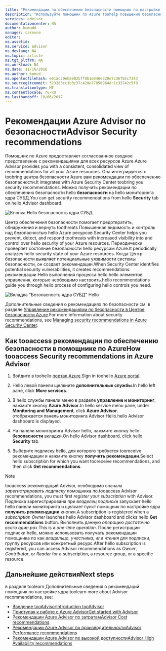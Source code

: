 ```yaml
---
title: "Рекомендации по обеспечению безопасности помощник по настройке ядра aaaAzure | Документы Microsoft"
description: "Используйте помощник по Azure toohelp повышения безопасности hello развертываний Azure."
services: advisor
documentationcenter: NA
author: kumudd
manager: carmonm
editor: 
ms.assetid: 
ms.service: advisor
ms.devlang: NA
ms.topic: article
ms.tgt_pltfrm: NA
ms.workload: NA
ms.date: 11/16/2016
ms.author: kumud
ms.openlocfilehash: e01ac29eb6e02bff0b1e846e320e7c36f85c7343
ms.sourcegitcommit: 523283cc1b3c37c428e77850964dc1c33742c5f0
ms.translationtype: MT
ms.contentlocale: ru-RU
ms.lasthandoff: 10/06/2017
---
```

# <a name="advisor-security-recommendations"></a><span data-ttu-id="0f06d-103">Рекомендации Azure Advisor по безопасности</span><span class="sxs-lookup"><span data-stu-id="0f06d-103">Advisor Security recommendations</span></span>

<span data-ttu-id="0f06d-104">Помощник по Azure предоставляет согласованное сводное представление с рекомендациями для всех ресурсов Azure.</span><span class="sxs-lookup"><span data-stu-id="0f06d-104">Azure Advisor provides you with a consistent, consolidated view of recommendations for all your Azure resources.</span></span> <span data-ttu-id="0f06d-105">Она интегрируется с toobring центра безопасности Azure вам рекомендации по обеспечению безопасности.</span><span class="sxs-lookup"><span data-stu-id="0f06d-105">It integrates with Azure Security Center toobring you security recommendations.</span></span> <span data-ttu-id="0f06d-106">Можно получить рекомендации по обеспечению безопасности hello **безопасности** на hello мониторинга ядра СУБД.</span><span class="sxs-lookup"><span data-stu-id="0f06d-106">You can get security recommendations from hello **Security** tab on hello Advisor dashboard.</span></span>

![Кнопка Hello безопасность ядра СУБД](./media/advisor-security-recommendations/advisor-security-tab.png)

<span data-ttu-id="0f06d-108">Центр обеспечения безопасности помогает предотвратить, обнаружения и вернуть toothreats Повышенная видимость и контроль над безопасностью hello Azure ресурсов.</span><span class="sxs-lookup"><span data-stu-id="0f06d-108">Security Center helps you prevent, detect, and respond toothreats with increased visibility into and control over hello security of your Azure resources.</span></span> <span data-ttu-id="0f06d-109">Периодически проверяет состояние безопасности hello ресурсам Azure.</span><span class="sxs-lookup"><span data-stu-id="0f06d-109">It periodically analyzes hello security state of your Azure resources.</span></span> <span data-ttu-id="0f06d-110">Когда Центр безопасности выявляет потенциальные уязвимости системы безопасности, он создает рекомендации.</span><span class="sxs-lookup"><span data-stu-id="0f06d-110">When Security Center identifies potential security vulnerabilities, it creates recommendations.</span></span> <span data-ttu-id="0f06d-111">рекомендации Hello выполнения процесса hello hello элементов управления, которые необходимо настроить.</span><span class="sxs-lookup"><span data-stu-id="0f06d-111">hello recommendations guide you through hello process of configuring hello controls you need.</span></span> 

![Вкладка "Безопасность ядра СУБД" Hello](./media/advisor-security-recommendations/advisor-security-recommendations.png)

<span data-ttu-id="0f06d-113">Дополнительные сведения о рекомендациях по безопасности см. в разделе [Управление рекомендациями по безопасности в Центре безопасности Azure](https://azure.microsoft.com/en-us/documentation/articles/security-center-recommendations/).</span><span class="sxs-lookup"><span data-stu-id="0f06d-113">For more information about security recommendations, see [Managing security recommendations in Azure Security Center](https://azure.microsoft.com/en-us/documentation/articles/security-center-recommendations/).</span></span>

## <a name="how-tooaccess-security-recommendations-in-azure-advisor"></a><span data-ttu-id="0f06d-114">Как tooaccess рекомендации по обеспечению безопасности в помощнике по Azure</span><span class="sxs-lookup"><span data-stu-id="0f06d-114">How tooaccess Security recommendations in Azure Advisor</span></span>

1. <span data-ttu-id="0f06d-115">Войдите в toohello [портал Azure](https://portal.azure.com).</span><span class="sxs-lookup"><span data-stu-id="0f06d-115">Sign in toohello [Azure portal](https://portal.azure.com).</span></span>

2. <span data-ttu-id="0f06d-116">Hello левой панели щелкните **дополнительные службы**.</span><span class="sxs-lookup"><span data-stu-id="0f06d-116">In hello left pane, click **More services**.</span></span>

3. <span data-ttu-id="0f06d-117">В hello службы панели меню в разделе **управление и мониторинг**, нажмите кнопку **Azure Advisor**.</span><span class="sxs-lookup"><span data-stu-id="0f06d-117">In hello service menu pane, under **Monitoring and Management**, click **Azure Advisor**.</span></span>  
 <span data-ttu-id="0f06d-118">отображается панель мониторинга Advisor Hello.</span><span class="sxs-lookup"><span data-stu-id="0f06d-118">hello Advisor dashboard is displayed.</span></span>

4. <span data-ttu-id="0f06d-119">На панели мониторинга Advisor hello, нажмите кнопку hello **безопасности** вкладки.</span><span class="sxs-lookup"><span data-stu-id="0f06d-119">On hello Advisor dashboard, click hello **Security** tab.</span></span>

5. <span data-ttu-id="0f06d-120">Выберите подписку hello, для которого требуется tooreceive рекомендации и нажмите кнопку **получить рекомендации**.</span><span class="sxs-lookup"><span data-stu-id="0f06d-120">Select hello subscription for which you want tooreceive recommendations, and then click **Get recommendations**.</span></span>

> [!NOTE]
> <span data-ttu-id="0f06d-121">tooaccess рекомендаций Advisor, необходимо сначала *зарегистрировать подписку* помощника по.</span><span class="sxs-lookup"><span data-stu-id="0f06d-121">tooaccess Advisor recommendations, you must first *register your subscription* with Advisor.</span></span> <span data-ttu-id="0f06d-122">Подписка зарегистрирована при *владелец подписки* запускает hello hello панели мониторинга и щелкает пункт помощник по настройке ядра **получить рекомендации** кнопки.</span><span class="sxs-lookup"><span data-stu-id="0f06d-122">A subscription is registered when a *subscription Owner* launches hello Advisor dashboard and clicks hello **Get recommendations** button.</span></span> <span data-ttu-id="0f06d-123">Выполнить данную *операцию достаточно всего один раз*.</span><span class="sxs-lookup"><span data-stu-id="0f06d-123">This is a *one-time operation*.</span></span> <span data-ttu-id="0f06d-124">После регистрации подписки hello, можно использовать получать рекомендации помощника по как *владельца*, *участника*, или *чтения* для подписки, группу ресурсов или конкретный ресурс.</span><span class="sxs-lookup"><span data-stu-id="0f06d-124">After hello subscription is registered, you can access Advisor recommendations as *Owner*, *Contributor*, or *Reader* for a subscription, a resource group, or a specific resource.</span></span>

## <a name="next-steps"></a><span data-ttu-id="0f06d-125">Дальнейшие действия</span><span class="sxs-lookup"><span data-stu-id="0f06d-125">Next steps</span></span>

<span data-ttu-id="0f06d-126">в разделе toolearn Дополнительные сведения о рекомендаций помощник по настройке ядра:</span><span class="sxs-lookup"><span data-stu-id="0f06d-126">toolearn more about Advisor recommendations, see:</span></span>
* [<span data-ttu-id="0f06d-127">Введение tooAdvisor</span><span class="sxs-lookup"><span data-stu-id="0f06d-127">Introduction tooAdvisor</span></span>](advisor-overview.md)
* [<span data-ttu-id="0f06d-128">Приступая к работе с Azure Advisor</span><span class="sxs-lookup"><span data-stu-id="0f06d-128">Get started with Advisor</span></span>](advisor-get-started.md)
* [<span data-ttu-id="0f06d-129">Рекомендации Azure Advisor по затратам</span><span class="sxs-lookup"><span data-stu-id="0f06d-129">Advisor Cost recommendations</span></span>](advisor-performance-recommendations.md)
* [<span data-ttu-id="0f06d-130">Рекомендации Azure Advisor по производительности</span><span class="sxs-lookup"><span data-stu-id="0f06d-130">Advisor Performance recommendations</span></span>](advisor-performance-recommendations.md)
* [<span data-ttu-id="0f06d-131">Рекомендации Azure Advisor по высокой доступности</span><span class="sxs-lookup"><span data-stu-id="0f06d-131">Advisor High Availability recommendations</span></span>](advisor-high-availability-recommendations.md)


 

